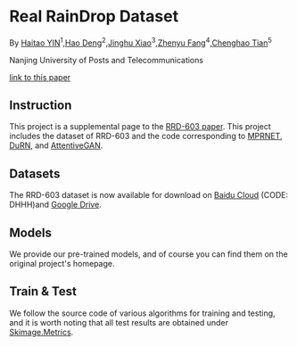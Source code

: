# Real RainDrop Dataset

By [Haitao YIN](ocean_waves@126.com)<sup>1</sup>,[Hao Deng](https://www.github.com/begonia9)<sup>2</sup>,[Jinghu Xiao](346232637@qq.com)<sup>3</sup>,[Zhenyu Fang](fzynjupt@163.com)<sup>4</sup>,[Chenghao Tian](chenghaot246@163.com)<sup>5</sup>

Nanjing University of Posts and Telecommunications

[link to this paper](http://)

## Instruction

This project is a supplemental page to the [RRD-603 paper](https://). This project includes the dataset of RRD-603 and the code corresponding to [MPRNET](https://), [DuRN](https://), and [AttentiveGAN](https://).

## Datasets

The RRD-603 dataset is now available for download on [Baidu Cloud](https://pan.baidu.com/s/1rOwNZmShA88s88UnfwOGsg ) (CODE: DHHH)and [Google Drive](https://).

## Models

We provide our pre-trained models, and of course you can find them on the original project's homepage.

## Train & Test

We follow the source code of various algorithms for training and testing, and it is worth noting that all test results are obtained under [Skimage.Metrics](https://scikit-image.org/docs/stable/api/skimage.metrics.html?highlight=ssim#skimage.metrics.peak_signal_noise_ratio).

